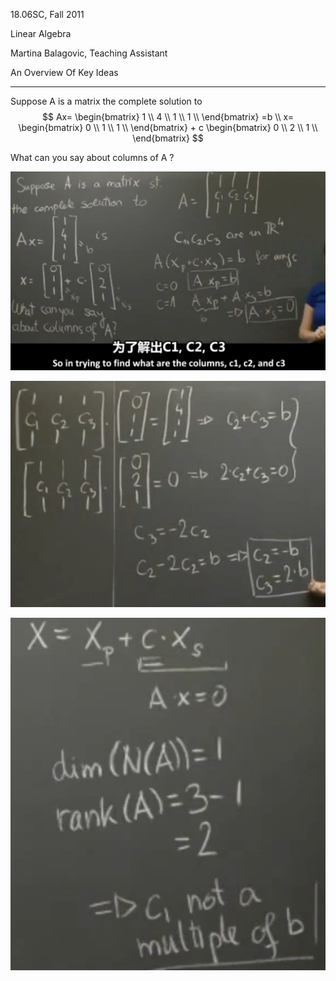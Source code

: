 
18.06SC, Fall 2011

Linear Algebra

Martina Balagovic, Teaching Assistant

An Overview Of Key Ideas
______


Suppose A is a matrix 
the complete solution to 
$$
Ax=
\begin{bmatrix}
1 \\
4 \\
1 \\
1 \\
\end{bmatrix}
=b
\\
x=
\begin{bmatrix}
0 \\
1 \\
1 \\
\end{bmatrix}
+
c
\begin{bmatrix}
0 \\
2 \\
1 \\
\end{bmatrix}
$$

What can you say about columns of A ?

![alt text](image.png)


![alt text](image-1.png)


![alt text](image-2.png)

